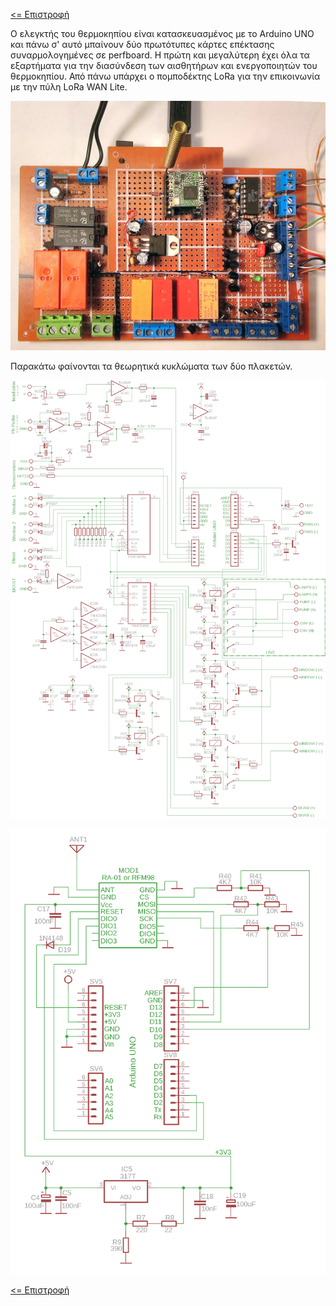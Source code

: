 <a href="../README.md"><= Επιστροφή</a><br>

<p>Ο ελεγκτής του θερμοκηπίου είναι κατασκευασμένος με το Arduino UNO και πάνω σ' αυτό μπαίνουν δύο πρωτότυπες κάρτες επέκτασης συναρμολογημένες σε perfboard. Η πρώτη και μεγαλύτερη έχει όλα τα εξαρτήματα για την διασύνδεση των αισθητήρων και ενεργοποιητών του θερμοκηπίου. Από πάνω υπάρχει ο πομποδέκτης LoRa για την επικοινωνία με την πύλη LoRa WAN Lite.</p>
  <p align="center"><img src="../LoRaWan_Lite/AVR_Node/hardware/thermo_node1.jpg" width="800"></p>
<p>Παρακάτω φαίνονται τα θεωρητικά κυκλώματα των δύο πλακετών.</p>
  <p align="center"><img src="../LoRaWan_Lite/AVR_Node/hardware/thermo_node1.png" width="900"></p>
  <p align="center"><img src="../LoRaWan_Lite/AVR_Node/hardware/thermo_node2.png" width="600"></p>

  <a href="../README.md"><= Επιστροφή</a><br>

